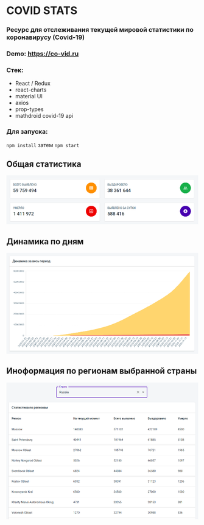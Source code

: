 # COVID STATS

### Ресурс для отслеживания текущей мировой статистики по коронавирусу (Covid-19)
### Demo: https://co-vid.ru

### Стек:

- React / Redux
- react-charts
- material UI
- axios
- prop-types
- mathdroid covid-19 api



### Для запуска:
``npm install`` 
затем
``npm start`` 


## Общая статистика

![](https://github.com/Murzabulatov/covid_stats/blob/main/Demo/1.png?raw=true)

## Динамика по дням

![](https://github.com/Murzabulatov/covid_stats/blob/main/Demo/2.png?raw=true)

## Иноформация по регионам выбранной страны

![](https://github.com/Murzabulatov/covid_stats/blob/main/Demo/3.png?raw=true)
 
